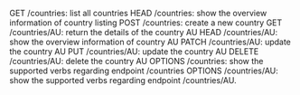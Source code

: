 GET /countries: list all countries
HEAD /countries: show the overview information of country listing
POST /countries: create a new country
GET /countries/AU: return the details of the country AU
HEAD /countries/AU: show the overview information of country AU
PATCH /countries/AU: update the country AU
PUT /countries/AU: update the country AU
DELETE /countries/AU: delete the country AU
OPTIONS /countries: show the supported verbs regarding endpoint /countries
OPTIONS /countries/AU: show the supported verbs regarding endpoint /countries/AU.